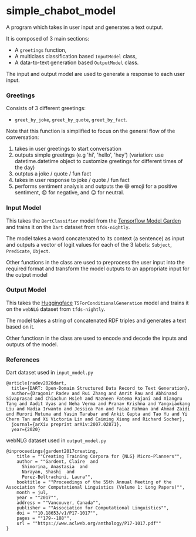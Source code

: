 # simple_chabot_model
A program which takes in user input and generates a text output.

It is composed of 3 main sections:
* A `greetings` function,
* A multiclass classification based `InputModel` class, 
* A data-to-text generation based `OutputModel` class.

The input and output model are used to generate a response to each user input.

### Greetings
Consists of 3 different greetings: 
* `greet_by_joke`, `greet_by_quote`, `greet_by_fact`.

Note that this function is simplified to focus on the general flow of the conversation:
1. takes in user greetings to start conversation
2. outputs simple greetings (e.g 'hi', 'hello', 'hey') (variation: use datetime.datetime object to customize greetings for different times of the day)
3. outptus a joke / quote / fun fact 
4. takes in user response to joke / quote / fun fact
5. performs sentiment analysis and outputs the 😄  emoji for a positive sentiment, 😞  for negative, and 😐  for neutral.

### Input Model
This takes the `BertClassifier` model from the [Tensorflow Model Garden](https://github.com/tensorflow/models/tree/master/official) and trains it on the `Dart` dataset from `tfds-nightly`.

The model takes a word concatenated to its context (a sentence) as input and outputs a vector of logit values for each of the 3 labels: 
`Subject`, `Predicate`, `Object`.

Other functions in the class are used to preprocess the user input into the required format and transform the model outputs to 
an appropriate input for the output model

### Output Model
This takes the [Huggingface](https://huggingface.co/transformers/) `T5ForConditionalGeneration` model and trains it on the `webNLG` dataset from `tfds-nightly`.

The model takes a string of concatenated RDF triples and generates a text based on it.

Other functiosn in the class are used to encode and decode the inputs and outputs of the model.

### References
Dart dataset used in `input_model.py`
```
@article{radev2020dart,
  title={DART: Open-Domain Structured Data Record to Text Generation},
  author={Dragomir Radev and Rui Zhang and Amrit Rau and Abhinand Sivaprasad and Chiachun Hsieh and Nazneen Fatema Rajani and Xiangru Tang and Aadit Vyas and Neha Verma and Pranav Krishna and Yangxiaokang Liu and Nadia Irwanto and Jessica Pan and Faiaz Rahman and Ahmad Zaidi and Murori Mutuma and Yasin Tarabar and Ankit Gupta and Tao Yu and Yi Chern Tan and Xi Victoria Lin and Caiming Xiong and Richard Socher},
  journal={arXiv preprint arXiv:2007.02871},
  year={2020}
```

webNLG dataset used in `output_model.py`
```
@inproceedings{gardent2017creating,
    title = ""Creating Training Corpora for {NLG} Micro-Planners"",
    author = ""Gardent, Claire  and
      Shimorina, Anastasia  and
      Narayan, Shashi  and
      Perez-Beltrachini, Laura"",
    booktitle = ""Proceedings of the 55th Annual Meeting of the Association for Computational Linguistics (Volume 1: Long Papers)"",
    month = jul,
    year = ""2017"",
    address = ""Vancouver, Canada"",
    publisher = ""Association for Computational Linguistics"",
    doi = ""10.18653/v1/P17-1017"",
    pages = ""179--188"",
    url = ""https://www.aclweb.org/anthology/P17-1017.pdf""
}
```

